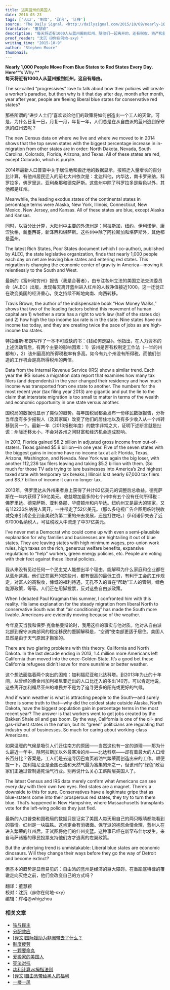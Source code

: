 ```yaml
---
title: 逃离蓝州的美国人
date: 2016-05-23
tags: ['人口', '制度', '政治', '迁移']
source: "The Daily Signal，<http://dailysignal.com/2015/10/09/nearly-1000-people-move-from-blue-states-to-red-states-every-day-heres-why/>"
translator: "董慧颖"
description: "每天将近有1000人从蓝州搬到红州，随他们一起离开的，还有税收、资产和就业机会，2014年的统计显示，按迁入人口百分比计，前七大迁入州依次是：北达科他，内华达，南卡罗来纳，科罗拉多，佛罗里达，亚利桑那和德克萨斯，除科罗拉多是紫色外，其余都是红州。"
proof_reader: "沈沉（@你在何地-sxy）"
writing_time: "2015-10-9"
author: "Stephen Moore"
thumbnail:
---
```


**Nearly 1,000 People Move From Blue States to Red States Every Day. Here****’s Why.**  
**每天将近有1000人从蓝州搬到红州，这自有缘由。**

The so-called “progressives” love to talk about how their policies will create a worker’s paradise, but then why is it that day after day, month after month, year after year, people are fleeing liberal blue states for conservative red states?

那些所谓的“进步人士们”喜欢谈论他们的政策将如何创造出一个工人的天堂。可是，为什么日复一日，月复一月，年复一年，人们总是在从自由派的蓝州逃到保守派的红州去呢？

The new Census data on where we live and where we moved to in 2014 shows that the top seven states with the biggest percentage increase in in-migration from other states are in order: North Dakota, Nevada, South Carolina, Colorado, Florida, Arizona, and Texas. All of these states are red, except Colorado, which is purple.

2014年最新人口普查中关于居住地和搬迁地的数据显示，按照迁入量增长的百分比计算，有他州居民迁入的前七大州依次是：北达科他，内华达，南卡罗来纳，科罗拉多，佛罗里达，亚利桑那和德克萨斯。这些州中除了科罗拉多是紫色以外，其他都是红州。

Meanwhile, the leading exodus states of the continental states in percentage terms were Alaska, New York, Illinois, Connecticut, New Mexico, New Jersey, and Kansas. All of these states are blue, except Alaska and Kansas.

同时，以百分比计算，大陆州中主要的外流州是：阿拉斯加，纽约，伊利诺伊、康涅狄格，新墨西哥，新泽西和堪萨斯。这些州中除了阿拉斯加和堪萨斯外，其他都是蓝州。

The latest Rich States, Poor States document (which I co-author), published by ALEC, the state legislative organization, finds that nearly 1,000 people each day on net are leaving blue states and entering red states. This migration is changing the economic center of gravity in America—moving it relentlessly to the South and West.

最新的《富州和穷州》报告（我是合著者），由专注各州立法的美国立法交流委员会（ALEC）出版，发现每天离开蓝州进入红州的人数净值接近1000。这一迁徙正在改变美国的经济重心，使之持续不断地向南、向西转移。

Travis Brown, the author of the indispensable book “How Money Walks,” shows that two of the leading factors behind this movement of human capital are 1) whether a state has a right to work law (half of the states do) and 2) how high the top income tax rate is in the state. Nine states have no income tax today, and they are creating twice the pace of jobs as are high-income tax states.

特拉维斯·布朗写作了一本不可或缺的书：《钱如何走路》。他指出，在人力资本的上述流动背后，有两个主要的影响因素：1）该州是否有权制定工作法（一半的州都有），2）该州最高的所得税税率有多高。如今有九个州没有所得税，而他们创造的工作机会是高所得税州的两倍。

Data from the Internal Revenue Service (IRS) show a similar trend. Each year the IRS issues a migration data report that examines how many tax filers (and dependents) in the year changed their residency and how much income was transported from one state to another. The numbers for the most recent year (tax filing year 2013) are gigantic and put the lie to the claim that interstate migration is too small to matter in terms of the wealth and economic opportunity in one state versus another.

国税局的数据也显示了类似的趋势。每年国税局都会发布一份移民数据报告，分析当年度有多少报税人（及其家属）改变了他们的居住地以及有多少收入从一个州转移到另一个。最新一年（2013报税年度）的数字非常之大，证明下述断言就是扯谎：州际迁移太小，不会对各州之间财富和经济机会造成影响。

In 2013, Florida gained $8.2 billion in adjusted gross income from out-of-staters. Texas gained $5.9 billion—in one year. Five of the seven states with the biggest gains in income have no income tax at all: Florida, Texas, Arizona, Washington, and Nevada. New York was again the big loser, with another 112,236 tax filers leaving and taking $5.2 billion with them. (So much for those TV ads trying to lure businesses into America’s 2nd highest taxed state with temporary tax breaks.) Illinois lost nearly 67,000 tax filers and $3.7 billion of income it can no longer tax.

2013年，佛罗里达从外州来者身上获得了共计82亿美元的调整后总收益。德克萨斯在一年内获得了59亿美元。收益增加最多的七个州中有五个没有任何所得税：佛罗里达、德克萨斯、亚利桑那、华盛顿州和内华达。纽约州又是最大的输家，又有112236名纳税人离开，一并带走了52亿美元。（那么多电视广告企图用临时税收减免来引诱企业到全美税负第二重的州去发展，还是打住吧。）伊利诺伊失去了近67000名纳税人，可征税收入中流走了中37亿美元。

I’ve never met a Democrat who could come up with even a semi-plausible explanation for why families and businesses are hightailing it out of blue states. They are leaving states with high minimum wages, pro-union work rules, high taxes on the rich, generous welfare benefits, expansive regulations to “help” workers, green energy policies, etc. People are voting with their feet against these liberal policies.

我从来没有见过任何一个民主党人能想出半个理由，能解释为什么家庭和企业都在从蓝州逃离。他们正在离开的这些州，都有很高的最低工资，有利于工会的工作规定，对富人的高税收，慷慨的福利待遇，无孔不入的旨在“帮助”工人的管制，绿色能源政策，等等。人们正在用脚投票，反对这些自由派政策。

When I debated Paul Krugman this summer, I confronted him with this reality. His lame explanation for the steady migration from liberal North to conservative South was that “air conditioning” has made the South more livable. Americans are evidently moving because of the weather.

今年夏天当我和保罗·克鲁格曼辩论时，我用这样的事实与他对质。他对从自由派北部到保守派南部间的稳定移民的蹩脚解释是，“空调”使南部更适于居住。美国人显然是由于天气原因才搬家的。

There are two glaring problems with this theory: California and North Dakota. In the last decade ending in 2013, 1.4 million more Americans left California than moved into the once-Golden State. It’s a good bet these California refugees didn’t leave for more sunshine or better weather.

这个想法面临着两个突出的困难：加利福尼亚和北达科塔。到2013年为止的十年间，从曾经的黄金州加利福尼亚迁出的人口比迁入的多出140万。可以肯定地说，这些离开加利福尼亚州的难民并不是为了追寻更多的阳光或更好的气候。

And if warm weather is what is attracting people to the South—and surely there is some truth to that—why did the coldest state outside Alaska, North Dakota, have the biggest population gain in percentage terms in the most recent year? The answer is that workers went to get jobs created by the Bakken Shale oil and gas boom. By the way, California is one of the oil- and gas-richest states in the nation, but its “green” politicians are regulating that industry out of businesses. So much for caring about working-class Americans.

如果温暖的气候是吸引人们迁往南方的原因——当然这也有一定的道理——那为什么最近一年中，除阿拉斯加以外最寒冷的州——北达科塔——却有着最大的人口增长百分比？答案是，工人们是去追寻因巴肯页岩油气繁荣而创造出来的工作。顺便提一下，加利福尼亚是全国石油和天然气最为富集的州之一，但该州的“绿色”政治家们正通过管制逼死油气行业。别再说什么关心工薪阶层美国人了。

The latest Census and IRS data merely confirm what Americans can see every day with their own two eyes. Red states are a magnet. There’s a downside to this for sure. Conservatives have a legitimate gripe that as blue-staters come into their prosperous red states, they try to turn them blue. That’s happened in New Hampshire, where Massachusetts transplants vote for the left-wing policies they just fled.

最新的人口普查和国税局的数据只是证实了美国人每天用自己的两只眼睛都能看到的事情。红州是一块磁铁。这肯定会有消极面。保守派的抱怨合情合理，蓝州人在进入繁荣的红州后，正试图将他们的红州变蓝。这种事已经在新罕布什尔发生，来自马萨诸塞的移民投票支持他们方才逃离的左翼政策。

But the underlying trend is unmistakable: Liberal blue states are economic dinosaurs. Will they change their ways before they go the way of Detroit and become extinct?

但基本的趋势是显而易见的：自由派的蓝州是经济的巨大障碍。在重蹈底特律的覆辙走向灭绝之前，他们会改变自己的方式吗？


翻译：董慧颖  
校对：沈沉（@你在何地-sxy）  
编辑：辉格@whigzhou


### 相关文章

* [铁与民主](https://headsalon.org/archives/7815.html "铁与民主")
* [分配效应](https://headsalon.org/archives/7675.html "分配效应")
* [[译文]国际援助为非洲带去了什么？](https://headsalon.org/archives/7518.html "[译文]国际援助为非洲带去了什么？")
* [制度疲劳](https://headsalon.org/archives/7617.html "制度疲劳")
* [一颗要命丸](https://headsalon.org/archives/7316.html "一颗要命丸")
* [爱搬家的美国人](https://headsalon.org/archives/7024.html "爱搬家的美国人")
* [宪法对抗](https://headsalon.org/archives/7148.html "宪法对抗")
* [功利计算vs拇指法则](https://headsalon.org/archives/6818.html "功利计算vs拇指法则")
* [[译文]自由派带给黑人的福利](https://headsalon.org/archives/6539.html "[译文]自由派带给黑人的福利")
* [一楼一凤](https://headsalon.org/archives/7016.html "一楼一凤")
